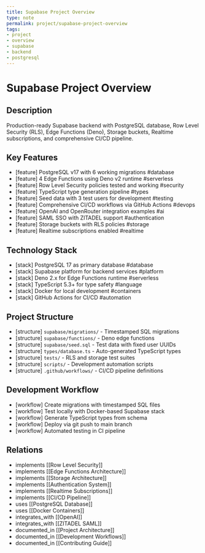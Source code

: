 ```yaml
---
title: Supabase Project Overview
type: note
permalink: project/supabase-project-overview
tags:
- project
- overview
- supabase
- backend
- postgresql
---
```


# Supabase Project Overview

## Description

Production-ready Supabase backend with PostgreSQL database, Row Level Security (RLS), Edge Functions (Deno), Storage buckets, Realtime subscriptions, and comprehensive CI/CD pipeline.

## Key Features

- [feature] PostgreSQL v17 with 6 working migrations #database
- [feature] 4 Edge Functions using Deno v2 runtime #serverless
- [feature] Row Level Security policies tested and working #security
- [feature] TypeScript type generation pipeline #types
- [feature] Seed data with 3 test users for development #testing
- [feature] Comprehensive CI/CD workflows via GitHub Actions #devops
- [feature] OpenAI and OpenRouter integration examples #ai
- [feature] SAML SSO with ZITADEL support #authentication
- [feature] Storage buckets with RLS policies #storage
- [feature] Realtime subscriptions enabled #realtime

## Technology Stack

- [stack] PostgreSQL 17 as primary database #database
- [stack] Supabase platform for backend services #platform
- [stack] Deno 2.x for Edge Functions runtime #serverless
- [stack] TypeScript 5.3+ for type safety #language
- [stack] Docker for local development #containers
- [stack] GitHub Actions for CI/CD #automation

## Project Structure

- [structure] `supabase/migrations/` - Timestamped SQL migrations
- [structure] `supabase/functions/` - Deno edge functions
- [structure] `supabase/seed.sql` - Test data with fixed user UUIDs
- [structure] `types/database.ts` - Auto-generated TypeScript types
- [structure] `tests/` - RLS and storage test suites
- [structure] `scripts/` - Development automation scripts
- [structure] `.github/workflows/` - CI/CD pipeline definitions

## Development Workflow

- [workflow] Create migrations with timestamped SQL files
- [workflow] Test locally with Docker-based Supabase stack
- [workflow] Generate TypeScript types from schema
- [workflow] Deploy via git push to main branch
- [workflow] Automated testing in CI pipeline

## Relations

- implements [[Row Level Security]]
- implements [[Edge Functions Architecture]]
- implements [[Storage Architecture]]
- implements [[Authentication System]]
- implements [[Realtime Subscriptions]]
- implements [[CI/CD Pipeline]]
- uses [[PostgreSQL Database]]
- uses [[Docker Containers]]
- integrates_with [[OpenAI]]
- integrates_with [[ZITADEL SAML]]
- documented_in [[Project Architecture]]
- documented_in [[Development Workflows]]
- documented_in [[Contributing Guide]]
